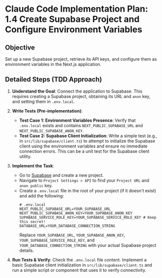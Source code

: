 # Claude Code Implementation Plan: 1.4 Create Supabase Project and Configure Environment Variables

## Objective
Set up a new Supabase project, retrieve its API keys, and configure them as environment variables in the Next.js application.

## Detailed Steps (TDD Approach)

1.  **Understand the Goal**: Connect the application to Supabase. This requires creating a Supabase project, obtaining its URL and `anon` key, and setting them in `.env.local`.

2.  **Write Tests (Pre-implementation)**:
    *   **Test Case 1: Environment Variables Presence**: Verify that `.env.local` exists and contains `NEXT_PUBLIC_SUPABASE_URL` and `NEXT_PUBLIC_SUPABASE_ANON_KEY`.
    *   **Test Case 2: Supabase Client Initialization**: Write a simple test (e.g., in `src/lib/supabase/client.ts`) to attempt to initialize the Supabase client using the environment variables and ensure no immediate connection errors. This can be a unit test for the Supabase client utility.

3.  **Implement the Task**: 
    *   Go to [Supabase](https://app.supabase.com/) and create a new project.
    *   Navigate to `Project Settings > API` to find your `Project URL` and `anon public` key.
    *   Create a `.env.local` file in the root of your project (if it doesn't exist) and add the following:
        ```dotenv
        # .env.local
        NEXT_PUBLIC_SUPABASE_URL=YOUR_SUPABASE_URL
        NEXT_PUBLIC_SUPABASE_ANON_KEY=YOUR_SUPABASE_ANON_KEY
        SUPABASE_SERVICE_ROLE_KEY=YOUR_SUPABASE_SERVICE_ROLE_KEY # Keep this secret!
        DATABASE_URL=YOUR_DATABASE_CONNECTION_STRING
        ```
        Replace `YOUR_SUPABASE_URL`, `YOUR_SUPABASE_ANON_KEY`, `YOUR_SUPABASE_SERVICE_ROLE_KEY`, and `YOUR_DATABASE_CONNECTION_STRING` with your actual Supabase project details.

4.  **Run Tests & Verify**: Check the `.env.local` file content. Implement a basic Supabase client initialization in `src/lib/supabase/client.ts` and run a simple script or component that uses it to verify connectivity.


